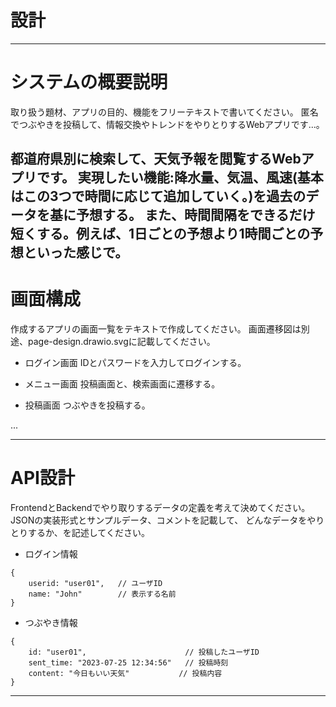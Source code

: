 # 設計

-----------------------------------------------------
# システムの概要説明

取り扱う題材、アプリの目的、機能をフリーテキストで書いてください。
<ex>
 匿名でつぶやきを投稿して、情報交換やトレンドをやりとりするWebアプリです...。

都道府県別に検索して、天気予報を閲覧するWebアプリです。
実現したい機能:降水量、気温、風速(基本はこの3つで時間に応じて追加していく。)を過去のデータを基に予想する。
また、時間間隔をできるだけ短くする。例えば、1日ごとの予想より1時間ごとの予想といった感じで。
-----------------------------------------------------

# 画面構成

作成するアプリの画面一覧をテキストで作成してください。
画面遷移図は別途、page-design.drawio.svgに記載してください。

- ログイン画面
 IDとパスワードを入力してログインする。

- メニュー画面
 投稿画面と、検索画面に遷移する。

- 投稿画面
 つぶやきを投稿する。

...

-----------------------------------------------------

# API設計

FrontendとBackendでやり取りするデータの定義を考えて決めてください。
JSONの実装形式とサンプルデータ、コメントを記載して、
どんなデータをやりとりするか、を記述してください。

- ログイン情報
```
{
    userid: "user01",   // ユーザID
    name: "John"        // 表示する名前
}
```

- つぶやき情報
```
{
    id: "user01",                      // 投稿したユーザID
    sent_time: "2023-07-25 12:34:56"   // 投稿時刻
    content: "今日もいい天気"           // 投稿内容
}
```

-----------------------------------------------------
